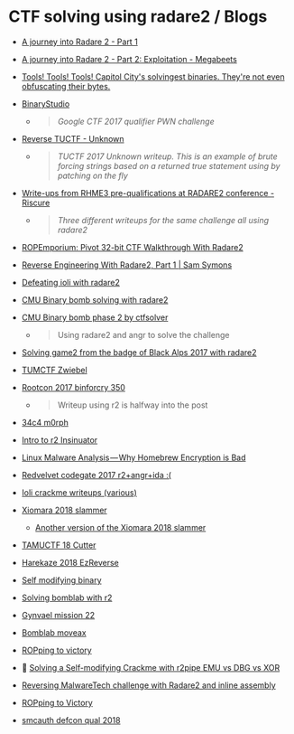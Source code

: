<!-- TITLE: CTF solving using radare2 / blogs -->
# CTF solving using radare2 / Blogs

- [A journey into Radare 2 - Part 1](https://www.megabeets.net/a-journey-into-radare-2-part-1/)

- [A journey into Radare 2 - Part 2: Exploitation - Megabeets](https://www.megabeets.net/a-journey-into-radare-2-part-2/)

- [Tools! Tools! Tools! Capitol City's solvingest binaries. They're not even obfuscating their bytes.](https://fevral.github.io/2017/08/13/flareon2015-2.html)

- [BinaryStudio](https://binarystud.io/googlectf-2017-inst-prof-152-final-value.html)

	- > *Google CTF 2017 qualifier PWN challenge* 
	

- [Reverse TUCTF - Unknown](https://teamrocketist.github.io/2017/11/27/Reverse-TUCTF-Unknown/)

	- > *TUCTF 2017 Unknown writeup. This is an example of brute forcing strings based on a returned true statement using by patching on the fly*

- [Write-ups from RHME3 pre-qualifications at RADARE2 conference - Riscure](https://www.riscure.com/blog/write-ups-rhme3-pre-qualifications-radare2-conference/)
	- > _Three different writeups for the same challenge all using radare2_

- [ROPEmporium: Pivot 32-bit CTF Walkthrough With Radare2](http://radiofreerobotron.net/blog/2017/11/23/ropemporium-pivot-ctf-walkthrough/)

- [Reverse Engineering With Radare2, Part 1 | Sam Symons](https://samsymons.com/blog/reverse-engineering-with-radare2-part-1/)

- [Defeating ioli with radare2](https://dustri.org/b/defeating-ioli-with-radare2.html)

- [CMU Binary bomb solving with radare2](https://unlogic.co.uk/2016/04/14/Binary%20Bomb%20with%20Radare2%20-%20Phase%201/index.html)
- [CMU Binary bomb phase 2 by ctfsolver](http://ctfhacker.com/ctf/python/symbolic/execution/reverse/radare/2015/11/28/cmu-binary-bomb-flag2.html)
	- > Using radare2 and angr to solve the challenge
- [Solving game2 from the badge of Black Alps 2017 with radare2](https://dustri.org/b/solving-game2-from-the-badge-of-black-alps-2017-with-radare2.html)
- [TUMCTF Zwiebel](https://losfuzzys.github.io/writeup/2016/10/03/tumctf-zwiebel50/)
- [Rootcon 2017 binforcry 350](https://medium.com/@monliclican/rootcon-2017-ctf-binforcry-350-write-up-walkthrough-part-2-of-x-5731c91c2266)
	- > Writeup using r2 is halfway into the post

- [34c4 m0rph](https://www.sigflag.at/blog/2017/writeup-34c3ctf-m0rph/)
- [Intro to r2 Insinuator](https://insinuator.net/2016/08/reverse-engineering-with-radare2-intro/)
- [Linux Malware Analysis — Why Homebrew Encryption is Bad](https://goggleheadedhacker.com/blog/post/4)
- [Redvelvet codegate 2017 r2+angr+ida :(](https://github.com/Brandon-Everhart/CTF-Writeups/tree/master/2018/Codegate/Reversing/RedVelvet)
- [Ioli crackme writeups (various)](https://moveax.me/crackme0x06/)
- [Xiomara 2018 slammer](https://jbzteam.github.io/xiomaractf2018/Slammer)
	- [Another version of the Xiomara 2018 slammer](http://www.aperikube.fr/docs/xiomara_re4/)
- [TAMUCTF 18 Cutter](https://adminadminctf.github.io/ctf/TAMUctf18-hashbrowns)
- [Harekaze 2018 EzReverse](https://github.com/RedEcho/CTF_Challenges/blob/master/EasyCTF_IV/5365_EzReverse/WriteUp/Writeup.md)
- [Self modifying binary](https://www.megabeets.net/reversing-a-self-modifying-binary-with-radare2/)
- [Solving bomblab with r2](https://moveax.me/bomblab/)
- [Gynvael mission 22](https://ctfs.ghost.io/gynvael-mission-22-solution/amp/?__twitter_impression=true)
- [Bomblab moveax](https://moveax.me/bomblab/)
- [ROPping to victory](https://jmpesp.me/rop-emporium-ret2win-with-radare-and-pwntools/)
- 📼 [Solving a Self-modifying Crackme with r2pipe EMU vs DBG vs XOR](https://www.youtube.com/watch?v=ODCNbM9_U4M)
- [Reversing MalwareTech challenge with Radare2 and inline assembly](https://prsecurity.org/reversing-malwaretech-challange-with-radare2-and-inline-assembly/)
- [ROPping to Victory](https://jmpesp.me/rop-emporium-ret2win-with-radare-and-pwntools/)
- [smcauth defcon qual 2018](https://upbhack.de/posts/defcon-ctf-qualifier-2018-writeup-smcauth/)
